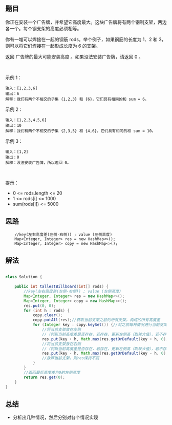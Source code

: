 

## 题目

你正在安装一个广告牌，并希望它高度最大。这块广告牌将有两个钢制支架，两边各一个。每个钢支架的高度必须相等。

你有一堆可以焊接在一起的钢筋 rods。举个例子，如果钢筋的长度为 1、2 和 3，则可以将它们焊接在一起形成长度为 6 的支架。

返回 广告牌的最大可能安装高度 。如果没法安装广告牌，请返回 0 。

 

示例 1：

    输入：[1,2,3,6]
    输出：6
    解释：我们有两个不相交的子集 {1,2,3} 和 {6}，它们具有相同的和 sum = 6。
示例 2：

    输入：[1,2,3,4,5,6]
    输出：10
    解释：我们有两个不相交的子集 {2,3,5} 和 {4,6}，它们具有相同的和 sum = 10。
示例 3：

    输入：[1,2]
    输出：0
    解释：没法安装广告牌，所以返回 0。
 

提示：

- 0 <= rods.length <= 20
- 1 <= rods[i] <= 1000
- sum(rods[i]) <= 5000

## 思路

        //key(左右高度差(左侧-右侧)) ; value (左侧高度)
        Map<Integer, Integer> res = new HashMap<>();
        Map<Integer, Integer> copy = new HashMap<>();

## 解法
```java

class Solution {
    
    public int tallestBillboard(int[] rods) {
        //key(左右高度差(左侧-右侧)) ; value (左侧高度)
        Map<Integer, Integer> res = new HashMap<>();
        Map<Integer, Integer> copy = new HashMap<>();
        res.put(0, 0);
        for (int h : rods) {
            copy.clear();
            copy.putAll(res);//获取当前支架之前的所有支架，构成的所有高度差
            for (Integer key : copy.keySet()) {//对之前每种情况进行当前支架的选择更新
                //将当前支架放在左侧
                //（判断当前高度差是否存在，若存在，更新左侧高（取较大值），若不存在，添加新的键值对）
                res.put(key + h, Math.max(res.getOrDefault(key + h, 0), copy.get(key) + h));
                //将当前支架放在右侧
                //（判断当前高度差是否存在，若存在，更新左侧高（取较大值），若不存在，添加新的键值对）
                res.put(key - h, Math.max(res.getOrDefault(key - h, 0), copy.get(key)));
                //放弃当前支架，则res保持不变
            }
        }
        //返回最后高度差为0的左侧高度
        return res.get(0);
    }
}
```

## 总结

- 分析出几种情况，然后分别对各个情况实现 
